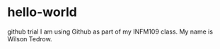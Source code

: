 # hello-world
github trial
I am using Github as part of my INFM109 class.  My name is Wilson Tedrow.
